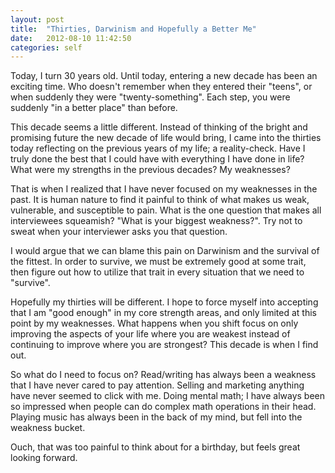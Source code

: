 ```yaml
---
layout: post
title:  "Thirties, Darwinism and Hopefully a Better Me"
date:   2012-08-10 11:42:50
categories: self
---
```

Today, I turn 30 years old. Until today, entering a new decade has been an exciting time. Who doesn't remember when they entered their "teens", or when suddenly they were "twenty-something". Each step, you were suddenly "in a better place" than before.

This decade seems a little different. Instead of thinking of the bright and promising future the new decade of life would bring, I came into the thirties today reflecting on the previous years of my life; a reality-check. Have I truly done the best that I could have with everything I have done in life? What were my strengths in the previous decades? My weaknesses?

That is when I realized that I have never focused on my weaknesses in the past. It is human nature to find it painful to think of what makes us weak, vulnerable, and susceptible to pain. What is the one question that makes all interviewees squeamish? "What is your biggest weakness?". Try not to sweat when your interviewer asks you that question.

I would argue that we can blame this pain on Darwinism and the survival of the fittest. In order to survive, we must be extremely good at some trait, then figure out how to utilize that trait in every situation that we need to "survive".

Hopefully my thirties will be different. I hope to force myself into accepting that I am "good enough" in my core strength areas, and only limited at this point by my weaknesses. What happens when you shift focus on only improving the aspects of your life where you are weakest instead of continuing to improve where you are strongest? This decade is when I find out.

So what do I need to focus on? Read/writing has always been a weakness that I have never cared to pay attention. Selling and marketing anything have never seemed to click with me. Doing mental math; I have always been so impressed when people can do complex math operations in their head. Playing music has always been in the back of my mind, but fell into the weakness bucket.

Ouch, that was too painful to think about for a birthday, but feels great looking forward.
